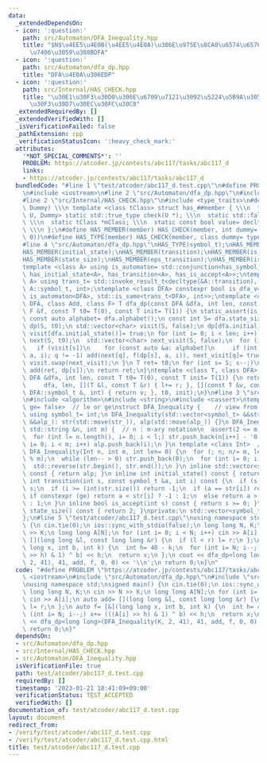 ```yaml
---
data:
  _extendedDependsOn:
  - icon: ':question:'
    path: src/Automaton/DFA_Inequality.hpp
    title: "$N$\u4EE5\u4E0B(\u4EE5\u4E0A)\u306E\u975E\u8CA0\u6574\u6570\u3092\u53D7\
      \u7406\u3059\u308BDFA"
  - icon: ':question:'
    path: src/Automaton/dfa_dp.hpp
    title: "DFA\u4E0A\u306EDP"
  - icon: ':question:'
    path: src/Internal/HAS_CHECK.hpp
    title: "\u30E1\u30F3\u30D0\u306E\u6709\u7121\u3092\u5224\u5B9A\u3059\u308B\u30C6\
      \u30F3\u30D7\u30EC\u30FC\u30C8"
  _extendedRequiredBy: []
  _extendedVerifiedWith: []
  _isVerificationFailed: false
  _pathExtension: cpp
  _verificationStatusIcon: ':heavy_check_mark:'
  attributes:
    '*NOT_SPECIAL_COMMENTS*': ''
    PROBLEM: https://atcoder.jp/contests/abc117/tasks/abc117_d
    links:
    - https://atcoder.jp/contests/abc117/tasks/abc117_d
  bundledCode: "#line 1 \"test/atcoder/abc117_d.test.cpp\"\n#define PROBLEM \"https://atcoder.jp/contests/abc117/tasks/abc117_d\"\
    \n#include <iostream>\n#line 2 \"src/Automaton/dfa_dp.hpp\"\n#include <vector>\n\
    #line 2 \"src/Internal/HAS_CHECK.hpp\"\n#include <type_traits>\n#define HAS_CHECK(member,\
    \ Dummy) \\\n template <class tClass> struct has_##member { \\\n  template <class\
    \ U, Dummy> static std::true_type check(U *); \\\n  static std::false_type check(...);\
    \ \\\n  static tClass *mClass; \\\n  static const bool value= decltype(check(mClass))::value;\
    \ \\\n };\n#define HAS_MEMBER(member) HAS_CHECK(member, int dummy= (&U::member,\
    \ 0))\n#define HAS_TYPE(member) HAS_CHECK(member, class dummy= typename U::member)\n\
    #line 4 \"src/Automaton/dfa_dp.hpp\"\nHAS_TYPE(symbol_t);\nHAS_MEMBER(alphabet);\n\
    HAS_MEMBER(initial_state);\nHAS_MEMBER(transition);\nHAS_MEMBER(is_accept);\n\
    HAS_MEMBER(state_size);\nHAS_MEMBER(eps_transition);\nHAS_MEMBER(is_reject);\n\
    template <class A> using is_automaton= std::conjunction<has_symbol_t<A>, has_alphabet<A>,\
    \ has_initial_state<A>, has_transition<A>, has_is_accept<A>>;\ntemplate <class\
    \ A> using trans_t= std::invoke_result_t<decltype(&A::transition), A, int, typename\
    \ A::symbol_t, int>;\ntemplate <class DFA> constexpr bool is_dfa_v= std::conjunction_v<has_state_size<DFA>,\
    \ is_automaton<DFA>, std::is_same<trans_t<DFA>, int>>;\ntemplate <class T, class\
    \ DFA, class Add, class F> T dfa_dp(const DFA &dfa, int len, const Add &add, const\
    \ F &f, const T t0= T(0), const T init= T(1)) {\n static_assert(is_dfa_v<DFA>);\n\
    \ const auto alphabet= dfa.alphabet();\n const int S= dfa.state_size();\n std::vector<T>\
    \ dp(S, t0);\n std::vector<char> visit(S, false);\n dp[dfa.initial_state()]= init,\
    \ visit[dfa.initial_state()]= true;\n for (int i= 0; i < len; i++) {\n  std::vector<T>\
    \ next(S, t0);\n  std::vector<char> next_visit(S, false);\n  for (int s= S; s--;)\n\
    \   if (visit[s])\n    for (const auto &a: alphabet)\n     if (int q= dfa.transition(s,\
    \ a, i); q != -1) add(next[q], f(dp[s], a, i)), next_visit[q]= true;\n  dp.swap(next),\
    \ visit.swap(next_visit);\n }\n T ret= t0;\n for (int s= S; s--;)\n  if (dfa.is_accept(s))\
    \ add(ret, dp[s]);\n return ret;\n}\ntemplate <class T, class DFA> T dfa_dp(const\
    \ DFA &dfa, int len, const T t0= T(0), const T init= T(1)) {\n return dfa_dp<T>(\n\
    \     dfa, len, [](T &l, const T &r) { l+= r; }, [](const T &v, const typename\
    \ DFA::symbol_t &, int) { return v; }, t0, init);\n}\n#line 3 \"src/Automaton/DFA_Inequality.hpp\"\
    \n#include <algorithm>\n#include <string>\n#include <cassert>\ntemplate <bool\
    \ ge= false>  // le or ge\nstruct DFA_Inequality {    // view from the top digit\n\
    \ using symbol_t= int;\n DFA_Inequality(std::vector<symbol_t> &&str_, std::vector<symbol_t>\
    \ &&alp_): str(std::move(str_)), alp(std::move(alp_)) {}\n DFA_Inequality(const\
    \ std::string &n, int m) {  // n : m-ary notation\n  assert(2 <= m && m <= 10);\n\
    \  for (int l= n.length(), i= 0; i < l;) str.push_back(n[i++] - '0');\n  for (int\
    \ i= 0; i < m; i++) alp.push_back(i);\n }\n template <class Int>  // m-ary number\n\
    \ DFA_Inequality(Int n, int m, int len= 0) {\n  for (; n; n/= m, len--) str.push_back(n\
    \ % m);\n  while (len-- > 0) str.push_back(0);\n  for (int i= 0; i < m; i++) alp.push_back(i);\n\
    \  std::reverse(str.begin(), str.end());\n }\n inline std::vector<symbol_t> alphabet()\
    \ const { return alp; }\n inline int initial_state() const { return 0; }\n inline\
    \ int transition(int s, const symbol_t &a, int i) const {\n  if (s != 0) return\
    \ s;\n  if (i >= (int)str.size()) return -1;\n  if (a == str[i]) return 0;\n \
    \ if constexpr (ge) return a < str[i] ? -1 : 1;\n  else return a > str[i] ? -1\
    \ : 1;\n }\n inline bool is_accept(int s) const { return s >= 0; }\n inline int\
    \ state_size() const { return 2; }\nprivate:\n std::vector<symbol_t> str, alp;\n\
    };\n#line 5 \"test/atcoder/abc117_d.test.cpp\"\nusing namespace std;\nsigned main()\
    \ {\n cin.tie(0);\n ios::sync_with_stdio(false);\n long long N, K;\n cin >> N\
    \ >> K;\n long long A[N];\n for (int i= 0; i < N; i++) cin >> A[i];\n auto add=\
    \ [](long long &l, const long long &r) {\n  if (l < r) l= r;\n };\n auto f= [&](long\
    \ long x, int b, int k) {\n  int h= 40 - k;\n  for (int i= N; i--;) x+= (((A[i]\
    \ >> h) & 1) ^ b) << h;\n  return x;\n };\n cout << dfa_dp<long long>(DFA_Inequality(K,\
    \ 2, 41), 41, add, f, 0, 0) << '\\n';\n return 0;\n}\n"
  code: "#define PROBLEM \"https://atcoder.jp/contests/abc117/tasks/abc117_d\"\n#include\
    \ <iostream>\n#include \"src/Automaton/dfa_dp.hpp\"\n#include \"src/Automaton/DFA_Inequality.hpp\"\
    \nusing namespace std;\nsigned main() {\n cin.tie(0);\n ios::sync_with_stdio(false);\n\
    \ long long N, K;\n cin >> N >> K;\n long long A[N];\n for (int i= 0; i < N; i++)\
    \ cin >> A[i];\n auto add= [](long long &l, const long long &r) {\n  if (l < r)\
    \ l= r;\n };\n auto f= [&](long long x, int b, int k) {\n  int h= 40 - k;\n  for\
    \ (int i= N; i--;) x+= (((A[i] >> h) & 1) ^ b) << h;\n  return x;\n };\n cout\
    \ << dfa_dp<long long>(DFA_Inequality(K, 2, 41), 41, add, f, 0, 0) << '\\n';\n\
    \ return 0;\n}"
  dependsOn:
  - src/Automaton/dfa_dp.hpp
  - src/Internal/HAS_CHECK.hpp
  - src/Automaton/DFA_Inequality.hpp
  isVerificationFile: true
  path: test/atcoder/abc117_d.test.cpp
  requiredBy: []
  timestamp: '2023-01-21 18:41:09+09:00'
  verificationStatus: TEST_ACCEPTED
  verifiedWith: []
documentation_of: test/atcoder/abc117_d.test.cpp
layout: document
redirect_from:
- /verify/test/atcoder/abc117_d.test.cpp
- /verify/test/atcoder/abc117_d.test.cpp.html
title: test/atcoder/abc117_d.test.cpp
---
```


